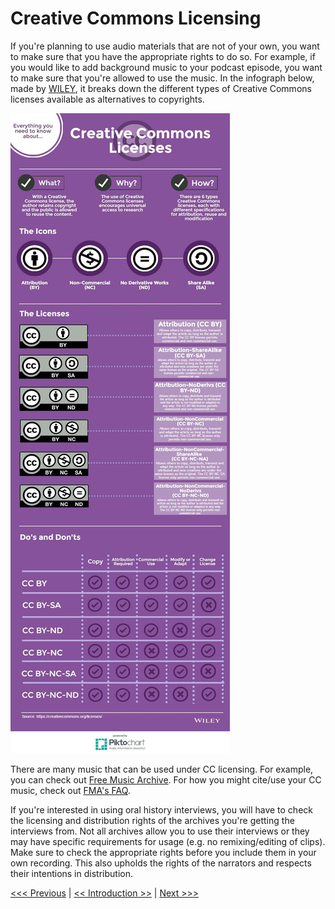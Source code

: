 # Creative Commons Licensing
If you're planning to use audio materials that are not of your own, you want to make sure that you have the appropriate rights to do so. For example, if you would like to add background music to your podcast episode, you want to make sure that you're allowed to use the music. In the infograph below, made by [WILEY](https://www.wiley.com/network/researchers/licensing-and-open-access/infographic-everything-you-need-to-know-about-creative-commons-licenses), it breaks down the different types of Creative Commons licenses available as alternatives to copyrights. 

![Creative Commons Infograph](Images/CC.jpg)

There are many music that can be used under CC licensing. For example, you can check out [Free Music Archive](https://freemusicarchive.org/static). For how you might cite/use your CC music, check out [FMA's FAQ](https://freemusicarchive.org/FAQ_For_Educators). 

If you're interested in using oral history interviews, you will have to check the licensing and distribution rights of the archives you're getting the interviews from. Not all archives allow you to use their interviews or they may have specific requirements for usage (e.g. no remixing/editing of clips). Make sure to check the appropriate rights before you include them in your own recording. This also upholds the rights of the narrators and respects their intentions in distribution. 

[<<< Previous](Software-App.md) | [<< Introduction >>](../Intro.md) | [Next >>>](CC.md)